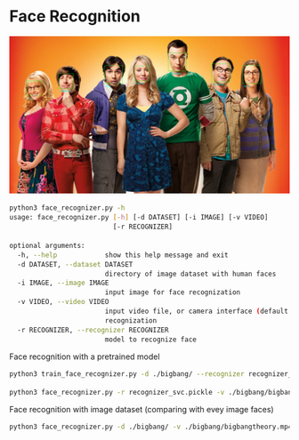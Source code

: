 # Face Recognition

![bigbangall_face.png](./bigbangall_face.png)

```sh
python3 face_recognizer.py -h
usage: face_recognizer.py [-h] [-d DATASET] [-i IMAGE] [-v VIDEO]
                          [-r RECOGNIZER]

optional arguments:
  -h, --help            show this help message and exit
  -d DATASET, --dataset DATASET
                        directory of image dataset with human faces
  -i IMAGE, --image IMAGE
                        input image for face recognization
  -v VIDEO, --video VIDEO
                        input video file, or camera interface (default: 0) for
                        recognization
  -r RECOGNIZER, --recognizer RECOGNIZER
                        model to recognize face

```

Face recognition with a pretrained model
```sh
python3 train_face_recognizer.py -d ./bigbang/ --recognizer recognizer_svc.pickle -m svc

python3 face_recognizer.py -r recognizer_svc.pickle -v ./bigbang/bigbangtheory.mp4
```

Face recognition with image dataset (comparing with evey image faces)
```sh
python3 face_recognizer.py -d ./bigbang/ -v ./bigbang/bigbangtheory.mp4
```